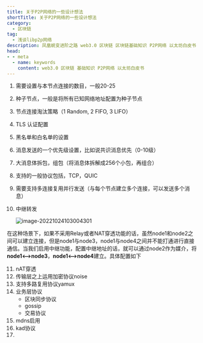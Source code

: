 ```yaml
---
title: 关于P2P网络的一些设计想法
shortTitle: 关于P2P网络的一些设计想法
category:
  - 区块链
tag:
  - 浅谈libp2p网络
description: 凤凰蜕变进阶之路 web3.0 区块链 区块链基础知识 P2P网络 以太坊白皮书
head:
- - meta
  - name: keywords
    content: web3.0 区块链 基础知识 P2P网络 以太坊白皮书
---
```


1. 需要设置与本节点连接的数目，一般20-25

2. 种子节点，一般是将所有已知网络地址配置为种子节点

3. 节点连接淘汰策略（1 Random, 2 FIFO, 3 LIFO）

4. TLS 认证配置

5. 黑名单和白名单的设置

6. 消息发送的一个优先级设置，比如说共识消息优先（0-10级）

7. 大消息体拆包，组包（将消息体拆解成256个小包，再组合）

8. 支持的一般协议包括，TCP，QUIC

9. 需要支持多连接复用并行发送（与每个节点建立多个连接，可以发送多个消息）

10. 中继转发

    ![image-20221024103004301](https://tva1.sinaimg.cn/large/008vxvgGgy1h7g67mdy8sj31cq0u0q55.jpg)

在这种场景下，如果不采用Relay或者NAT穿透功能的话，虽然node1和node2之间可以建立连接，但是node1与node3，node1与node4之间并不能打通进行直接通信。当我们启用中继功能，配置中继地址的话，就可以通过node2作为媒介，将**node1<—>node3**，**node1<—>node4**建立。具体配置如下

11. nAT穿透
12. 传输层之上运用加密协议noise
13. 支持多路复用协议yamux
14. 业务层协议
    - 区块同步协议
    - gossip
    - 交易协议
15. mdns启用
16. kad协议
17.
